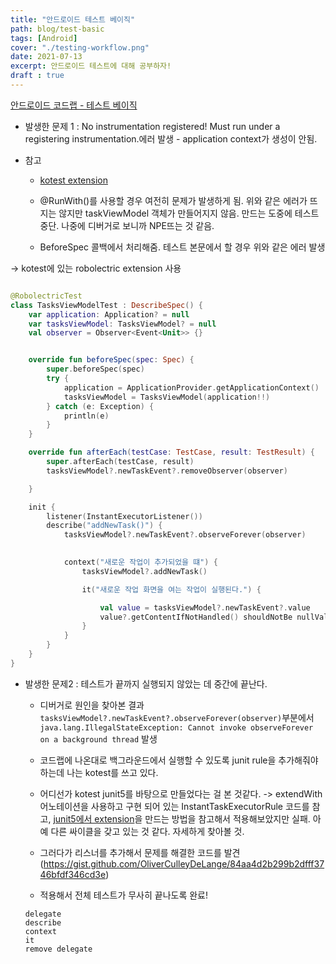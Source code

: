 ```yaml
---
title: "안드로이드 테스트 베이직"
path: blog/test-basic
tags: [Android]
cover: "./testing-workflow.png"
date: 2021-07-13
excerpt: 안드로이드 테스트에 대해 공부하자!
draft : true
---
```


[안드로이드 코드랩 - 테스트 베이직](https://developer.android.com/codelabs/advanced-android-kotlin-training-testing-basics#0)

* 발생한 문제 1 : No instrumentation registered! Must run under a registering instrumentation.에러 발생 - application context가 생성이 안됨.

* 참고 
    * [kotest extension](https://kotest.io/docs/extensions/robolectric.html)

    * @RunWith()를 사용할 경우 여전히 문제가 발생하게 됨. 위와 같은 에러가 뜨지는 않지만 taskViewModel 객체가 만들어지지 않음. 만드는 도중에 테스트 중단. 나중에 디버거로 보니까 NPE뜨는 것 같음.

    * BeforeSpec 콜백에서 처리해줌. 테스트 본문에서 할 경우 위와 같은 에러 발생


-> kotest에 있는 robolectric extension 사용 
```kotlin

@RobolectricTest
class TasksViewModelTest : DescribeSpec() {
    var application: Application? = null
    var tasksViewModel: TasksViewModel? = null
    val observer = Observer<Event<Unit>> {}


    override fun beforeSpec(spec: Spec) {
        super.beforeSpec(spec)
        try {
            application = ApplicationProvider.getApplicationContext()
            tasksViewModel = TasksViewModel(application!!)
        } catch (e: Exception) {
            println(e)
        }
    }

    override fun afterEach(testCase: TestCase, result: TestResult) {
        super.afterEach(testCase, result)
        tasksViewModel?.newTaskEvent?.removeObserver(observer)

    }

    init {
        listener(InstantExecutorListener())
        describe("addNewTask()") {
            tasksViewModel?.newTaskEvent?.observeForever(observer)
        

            context("새로운 작업이 추가되었을 떄") {
                tasksViewModel?.addNewTask()

                it("새로운 작업 화면을 여는 작업이 실행된다.") {

                    val value = tasksViewModel?.newTaskEvent?.value
                    value?.getContentIfNotHandled() shouldNotBe nullValue()
                }
            }
        }
    }
}

```

* 발생한 문제2 : 테스트가 끝까지 실행되지 않았는 데 중간에 끝난다. 
    * 디버거로 원인을 찾아본 결과 `tasksViewModel?.newTaskEvent?.observeForever(observer)`부분에서  `java.lang.IllegalStateException: Cannot invoke observeForever on a background thread` 발생

    * 코드랩에 나온대로 백그라운드에서 실행할 수 있도록 junit rule을 추가해줘야 하는데 나는 kotest를 쓰고 있다. 

    * 어디선가 kotest junit5를 바탕으로 만들었다는 걸 본 것같다. -> extendWith 어노테이션을 사용하고 구현 되어 있는 InstantTaskExecutorRule 코드를 참고, [junit5에서 extension](https://jeroenmols.com/blog/2019/01/17/livedatajunit5/)을 만드는 방법을 참고해서 적용해보았지만 실패. 아예 다른 싸이클을 갖고 있는 것 같다. 자세하게 찾아볼 것.

    * 그러다가 리스너를 추가해서 문제를 해결한 코드를 발견 (https://gist.github.com/OliverCulleyDeLange/84aa4d2b299b2dfff3746bfdf346cd3e)

    * 적용해서 전체 테스트가 무사히 끝나도록 완료!


    ```
    delegate
    describe
    context
    it
    remove delegate
    ```



